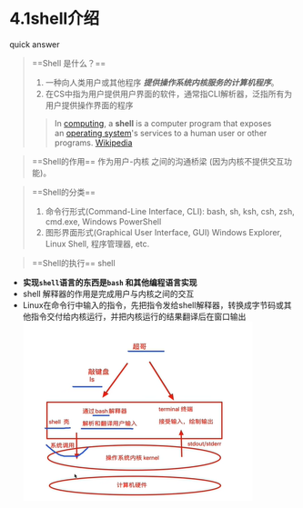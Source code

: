 # 4.1shell介绍

quick answer
> ==Shell 是什么？==
> 1. 一种向人类用户或其他程序 ***提供操作系统内核服务的计算机程序***。
> 2. 在CS中指为用户提供用户界面的软件，通常指CLI解析器，泛指所有为用户提供操作界面的程序
>> In [computing](https://en.wikipedia.org/wiki/Computing), a **shell** is a computer program that exposes an [operating system](https://en.wikipedia.org/wiki/Operating_system "Operating system")'s services to a human user or other programs. [Wikipedia](https://en.wikipedia.org/wiki/Shell_(computing))

> ==Shell的作用==
> 作为用户-内核 之间的沟通桥梁 (因为内核不提供交互功能)。

> ==Shell的分类==
> 1. 命令行形式(Command-Line Interface, CLI):
>    bash, sh, ksh, csh, zsh, cmd.exe, Windows PowerShell
> 2. 图形界面形式(Graphical User Interface, GUI)
>    Windows Explorer, Linux Shell, 程序管理器, etc.

> ==Shell的执行==
> shell

- **实现`shell`语言的东西是`bash` 和其他编程语言实现**
- shell 解释器的作用是完成用户与内核之间的交互
- Linux在命令行中输入的指令，先把指令发给shell解释器，转换成字节码或其他指令交付给内核运行，并把内核运行的结果翻译后在窗口输出
  ![](../assets/Pasted%20image%2020230824095531.png)


